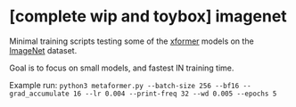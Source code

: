 # [complete wip and toybox] imagenet

Minimal training scripts testing some of the [xformer](https://github.com/facebookresearch/xformers) models on the [ImageNet](https://www.image-net.org/) dataset.

Goal is to focus on small models, and fastest IN training time.

Example run:
`python3 metaformer.py --batch-size 256 --bf16 --grad_accumulate 16 --lr 0.004 --print-freq 32 --wd 0.005 --epochs 5`